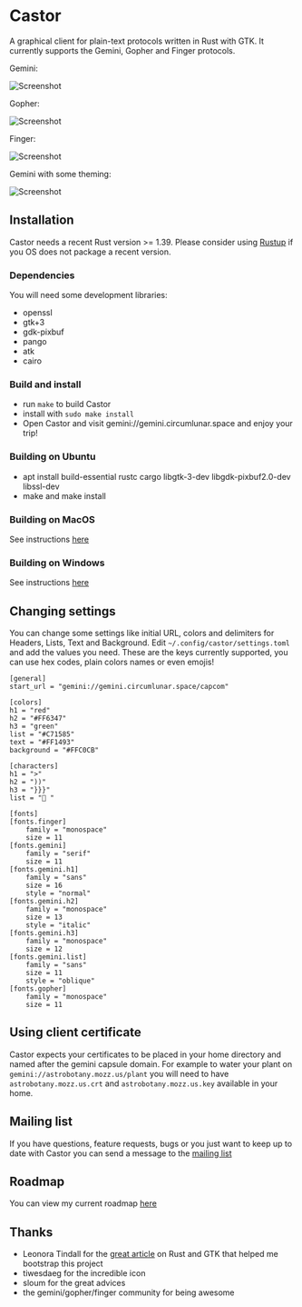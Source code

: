 # Castor

A graphical client for plain-text protocols written in Rust with GTK.
It currently supports the Gemini, Gopher and Finger protocols.

Gemini:

![Screenshot](https://juliensharing.s3.amazonaws.com/castor_gemini.png)


Gopher:

![Screenshot](https://juliensharing.s3.amazonaws.com/castor_gopher.png)


Finger:

![Screenshot](https://juliensharing.s3.amazonaws.com/castor_finger.png)


Gemini with some theming:

![Screenshot](https://juliensharing.s3.amazonaws.com/castor_theme.png)



## Installation

Castor needs a recent Rust version >= 1.39. Please consider using [Rustup](https://rustup.rs)
if you OS does not package a recent version.

### Dependencies

You will need some development libraries:

- openssl
- gtk+3
- gdk-pixbuf
- pango
- atk
- cairo

### Build and install

- run `make` to build Castor
- install with `sudo make install`
- Open Castor and visit gemini://gemini.circumlunar.space and enjoy your trip!


### Building on Ubuntu
- apt install build-essential rustc cargo libgtk-3-dev libgdk-pixbuf2.0-dev libssl-dev
- make and make install


### Building on MacOS
See instructions [here](https://tcp.rip/text/misc/install-castor.txt.html)


### Building on Windows
See instructions [here](https://gist.github.com/sexybiggetje/3a4df41bb7f304aab02ea6006944f283)


## Changing settings

You can change some settings like initial URL, colors and delimiters for Headers, Lists, Text and Background.
Edit `~/.config/castor/settings.toml` and add the values you need.
These are the keys currently supported, you can use hex codes, plain colors names or even emojis!

```
[general]
start_url = "gemini://gemini.circumlunar.space/capcom"

[colors]
h1 = "red"
h2 = "#FF6347"
h3 = "green"
list = "#C71585"
text = "#FF1493"
background = "#FFC0CB"

[characters]
h1 = ">"
h2 = "))"
h3 = "}}}"
list = "🌼 "

[fonts]
[fonts.finger]
    family = "monospace"
    size = 11
[fonts.gemini]
    family = "serif"
    size = 11
[fonts.gemini.h1]
    family = "sans"
    size = 16
    style = "normal"
[fonts.gemini.h2]
    family = "monospace"
    size = 13
    style = "italic"
[fonts.gemini.h3]
    family = "monospace"
    size = 12
[fonts.gemini.list]
    family = "sans"
    size = 11
    style = "oblique"
[fonts.gopher]
    family = "monospace"
    size = 11
```


## Using client certificate

Castor expects your certificates to be placed in your home directory and named after the gemini capsule domain.
For example to water your plant on `gemini://astrobotany.mozz.us/plant` you will need to have `astrobotany.mozz.us.crt`
and `astrobotany.mozz.us.key` available in your home.


## Mailing list

If you have questions, feature requests, bugs or you just want to keep up to date with Castor you
can send a message to the [mailing list](https://lists.sr.ht/~julienxx/castor)


## Roadmap

You can view my current roadmap [here](https://todo.sr.ht/~julienxx/Castor)


## Thanks

- Leonora Tindall for the [great article](https://nora.codes/tutorial/speedy-desktop-apps-with-gtk-and-rust/) on Rust and GTK that helped me bootstrap this project
- tiwesdaeg for the incredible icon
- sloum for the great advices
- the gemini/gopher/finger community for being awesome
